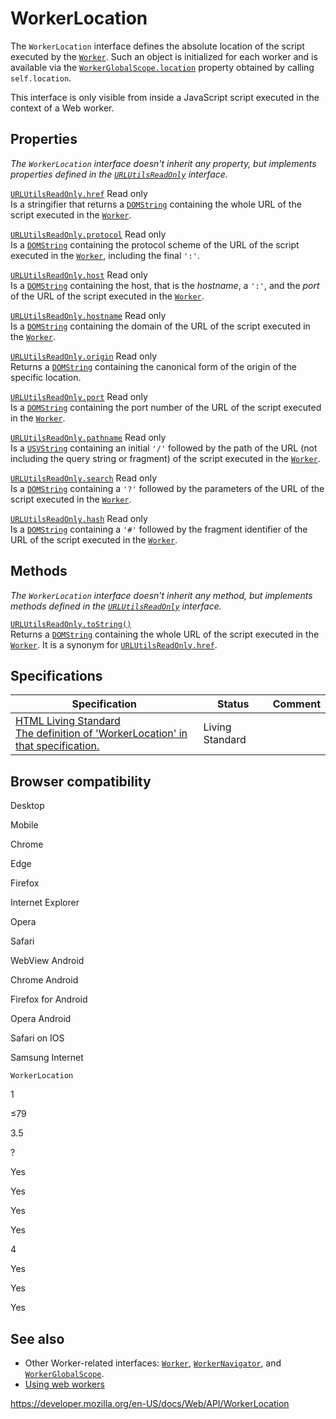 WorkerLocation
==============

The `WorkerLocation` interface defines the absolute location of the script executed by the [`Worker`](worker). Such an object is initialized for each worker and is available via the [`WorkerGlobalScope.location`](workerglobalscope/location) property obtained by calling `self.location`.

This interface is only visible from inside a JavaScript script executed in the context of a Web worker.

Properties
----------

*The `WorkerLocation` interface doesn't inherit any property, but implements properties defined in the [`URLUtilsReadOnly`](urlutilsreadonly) interface.*

 [`URLUtilsReadOnly.href`](urlutilsreadonly/href) <span class="badge inline readonly">Read only </span>   
Is a stringifier that returns a [`DOMString`](domstring) containing the whole URL of the script executed in the [`Worker`](worker).

 [`URLUtilsReadOnly.protocol`](urlutilsreadonly/protocol) <span class="badge inline readonly">Read only </span>   
Is a [`DOMString`](domstring) containing the protocol scheme of the URL of the script executed in the [`Worker`](worker), including the final `':'`.

 [`URLUtilsReadOnly.host`](urlutilsreadonly/host) <span class="badge inline readonly">Read only </span>   
Is a [`DOMString`](domstring) containing the host, that is the *hostname*, a `':'`, and the *port* of the URL of the script executed in the [`Worker`](worker).

 [`URLUtilsReadOnly.hostname`](urlutilsreadonly/hostname) <span class="badge inline readonly">Read only </span>   
Is a [`DOMString`](domstring) containing the domain of the URL of the script executed in the [`Worker`](worker).

 [`URLUtilsReadOnly.origin`](urlutilsreadonly/origin) <span class="badge inline readonly">Read only </span>   
Returns a [`DOMString`](domstring) containing the canonical form of the origin of the specific location.

 [`URLUtilsReadOnly.port`](urlutilsreadonly/port) <span class="badge inline readonly">Read only </span>   
Is a [`DOMString`](domstring) containing the port number of the URL of the script executed in the [`Worker`](worker).

 [`URLUtilsReadOnly.pathname`](urlutilsreadonly/pathname) <span class="badge inline readonly">Read only </span>   
Is a [`USVString`](usvstring) containing an initial `'/'` followed by the path of the URL (not including the query string or fragment) of the script executed in the [`Worker`](worker).

 [`URLUtilsReadOnly.search`](urlutilsreadonly/search) <span class="badge inline readonly">Read only </span>   
Is a [`DOMString`](domstring) containing a `'?'` followed by the parameters of the URL of the script executed in the [`Worker`](worker).

 [`URLUtilsReadOnly.hash`](urlutilsreadonly/hash) <span class="badge inline readonly">Read only </span>   
Is a [`DOMString`](domstring) containing a `'#'` followed by the fragment identifier of the URL of the script executed in the [`Worker`](worker).

Methods
-------

*The `WorkerLocation` interface doesn't inherit any method, but implements methods defined in the [`URLUtilsReadOnly`](urlutilsreadonly) interface.*

[`URLUtilsReadOnly.toString()`](urlutilsreadonly/tostring)  
Returns a [`DOMString`](domstring) containing the whole URL of the script executed in the [`Worker`](worker). It is a synonym for [`URLUtilsReadOnly.href`](urlutilsreadonly/href).

Specifications
--------------

<table><thead><tr class="header"><th>Specification</th><th>Status</th><th>Comment</th></tr></thead><tbody><tr class="odd"><td><a href="https://html.spec.whatwg.org/multipage/#workerlocation">HTML Living Standard<br />
<span class="small">The definition of 'WorkerLocation' in that specification.</span></a></td><td><span class="spec-living">Living Standard</span></td><td></td></tr></tbody></table>

Browser compatibility
---------------------

Desktop

Mobile

Chrome

Edge

Firefox

Internet Explorer

Opera

Safari

WebView Android

Chrome Android

Firefox for Android

Opera Android

Safari on IOS

Samsung Internet

`WorkerLocation`

1

≤79

3.5

?

Yes

Yes

Yes

Yes

4

Yes

Yes

Yes

See also
--------

-   Other Worker-related interfaces: [`Worker`](worker), [`WorkerNavigator`](workernavigator), and [`WorkerGlobalScope`](workerglobalscope).
-   [Using web workers](web_workers_api/using_web_workers)

<a href="https://developer.mozilla.org/en-US/docs/Web/API/WorkerLocation" class="_attribution-link">https://developer.mozilla.org/en-US/docs/Web/API/WorkerLocation</a>

